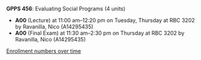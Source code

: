 **GPPS 456**: Evaluating Social Programs (4 units)

- **A00** (Lecture) at 11:00 am–12:20 pm on Tuesday, Thursday at RBC 3202 by Ravanilla, Nico (A14295435)
- **A00** (Final Exam) at 11:30 am–2:30 pm on Thursday at RBC 3202 by Ravanilla, Nico (A14295435)

[Enrollment numbers over time](./GPPS456.tsv)

